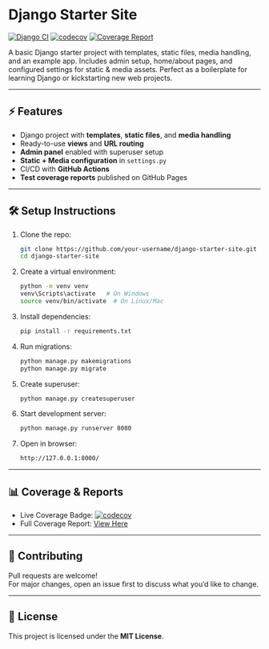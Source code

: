 # Django Starter Site

[![Django CI](https://github.com/sambit-04/django-starter-site/actions/workflows/django.yml/badge.svg)](https://github.com/sambit-04/django-starter-site/actions/workflows/django.yml)
[![codecov](https://codecov.io/gh/sambit-04/django-starter-site/branch/main/graph/badge.svg)](https://codecov.io/gh/sambit-04/django-starter-site)
[![Coverage Report](https://img.shields.io/badge/coverage-report-blue)](https://sambit-04.github.io/django-starter-site/coverage/)

A basic Django starter project with templates, static files, media handling, and an example app. Includes admin setup, home/about pages, and configured settings for static & media assets. Perfect as a boilerplate for learning Django or kickstarting new web projects.

---

## ⚡ Features
- Django project with **templates**, **static files**, and **media handling**
- Ready-to-use **views** and **URL routing**
- **Admin panel** enabled with superuser setup
- **Static + Media configuration** in `settings.py`
- CI/CD with **GitHub Actions**
- **Test coverage reports** published on GitHub Pages

---

## 🛠️ Setup Instructions

1. Clone the repo:
   ```bash
   git clone https://github.com/your-username/django-starter-site.git
   cd django-starter-site
   ```
   
2. Create a virtual environment:
   ```bash
   python -m venv venv
   venv\Scripts\activate   # On Windows
   source venv/bin/activate  # On Linux/Mac
   ```
3. Install dependencies:
   ```bash
   pip install -r requirements.txt
   ```

4. Run migrations:
   ```bash
   python manage.py makemigrations
   python manage.py migrate
   ```

5. Create superuser:
   ```bash
   python manage.py createsuperuser
   ```

6. Start development server:
   ```bash
   python manage.py runserver 8080
   ```

7. Open in browser:
   ```bash
   http://127.0.0.1:8000/
   ```

---

## 📊 Coverage & Reports
- Live Coverage Badge: [![codecov](https://codecov.io/gh/sambit-04/django-starter-site/branch/main/graph/badge.svg)](https://codecov.io/gh/sambit-04/django-starter-site)
- Full Coverage Report: [View Here](https://sambit-04.github.io/django-starter-site/coverage/)

---

## 🤝 Contributing
Pull requests are welcome!  
For major changes, open an issue first to discuss what you’d like to change.

---

## 📜 License
This project is licensed under the **MIT License**.
